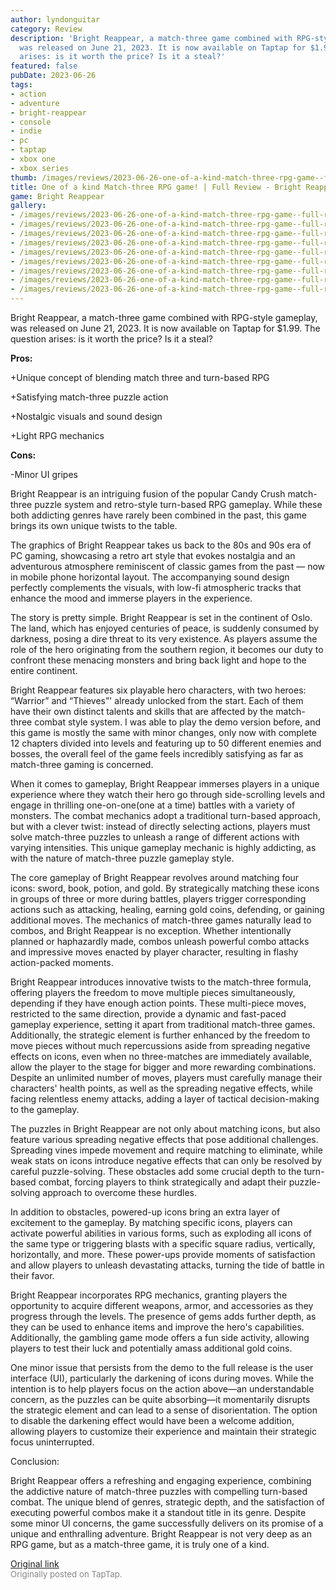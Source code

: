 ```yaml
---
author: lyndonguitar
category: Review
description: 'Bright Reappear, a match-three game combined with RPG-style gameplay,
  was released on June 21, 2023. It is now available on Taptap for $1.99. The question
  arises: is it worth the price? Is it a steal?'
featured: false
pubDate: 2023-06-26
tags:
- action
- adventure
- bright-reappear
- console
- indie
- pc
- taptap
- xbox one
- xbox series
thumb: /images/reviews/2023-06-26-one-of-a-kind-match-three-rpg-game--full-review---bright-reappear-0.avif
title: One of a kind Match-three RPG game! | Full Review - Bright Reappear
game: Bright Reappear
gallery:
- /images/reviews/2023-06-26-one-of-a-kind-match-three-rpg-game--full-review---bright-reappear-0.avif
- /images/reviews/2023-06-26-one-of-a-kind-match-three-rpg-game--full-review---bright-reappear-1.avif
- /images/reviews/2023-06-26-one-of-a-kind-match-three-rpg-game--full-review---bright-reappear-2.avif
- /images/reviews/2023-06-26-one-of-a-kind-match-three-rpg-game--full-review---bright-reappear-3.avif
- /images/reviews/2023-06-26-one-of-a-kind-match-three-rpg-game--full-review---bright-reappear-4.avif
- /images/reviews/2023-06-26-one-of-a-kind-match-three-rpg-game--full-review---bright-reappear-5.avif
- /images/reviews/2023-06-26-one-of-a-kind-match-three-rpg-game--full-review---bright-reappear-6.avif
- /images/reviews/2023-06-26-one-of-a-kind-match-three-rpg-game--full-review---bright-reappear-7.avif
- /images/reviews/2023-06-26-one-of-a-kind-match-three-rpg-game--full-review---bright-reappear-8.avif
---
```

Bright Reappear, a match-three game combined with RPG-style gameplay, was released on June 21, 2023. It is now available on Taptap for $1.99. The question arises: is it worth the price? Is it a steal?


**Pros:**


+Unique concept of blending match three and turn-based RPG

+Satisfying match-three puzzle action

+Nostalgic visuals and sound design

+Light RPG mechanics


**Cons:**


-Minor UI gripes

Bright Reappear is an intriguing fusion of the popular Candy Crush match-three puzzle system and retro-style turn-based RPG gameplay. While these both addicting genres have rarely been combined in the past, this game brings its own unique twists to the table.

The graphics of Bright Reappear takes us back to the 80s and 90s era of PC gaming, showcasing a retro art style that evokes nostalgia and an adventurous atmosphere reminiscent of classic games from the past — now in mobile phone horizontal layout. The accompanying sound design perfectly complements the visuals, with low-fi atmospheric tracks that enhance the mood and immerse players in the experience.

The story is pretty simple. Bright Reappear is set in the continent of Oslo. The land, which has enjoyed centuries of peace, is suddenly consumed by darkness, posing a dire threat to its very existence. As players assume the role of the hero originating from the southern region, it becomes our duty to confront these menacing monsters and bring back light and hope to the entire continent.

Bright Reappear features six playable hero characters, with two heroes: “Warrior” and “Thieves”' already unlocked from the start. Each of them have their own distinct talents and skills that are affected by the match-three combat style system. I was able to play the demo version before, and this game is mostly the same with minor changes, only now with complete 12 chapters divided into levels and featuring up to 50 different enemies and bosses, the overall feel of the game feels incredibly satisfying as far as match-three gaming is concerned.

When it comes to gameplay, Bright Reappear immerses players in a unique experience where they watch their hero go through side-scrolling levels and engage in thrilling one-on-one(one at  a time) battles with a variety of monsters. The combat mechanics adopt a traditional turn-based approach, but with a clever twist: instead of directly selecting actions, players must solve match-three puzzles to unleash a range of different actions with varying intensities. This unique gameplay mechanic is highly addicting, as with the nature of match-three puzzle gameplay style.

The core gameplay of Bright Reappear revolves around matching four icons: sword, book, potion, and gold. By strategically matching these icons in groups of three or more during battles, players trigger corresponding actions such as attacking, healing, earning gold coins, defending, or gaining additional moves. The mechanics of match-three games naturally lead to combos, and Bright Reappear is no exception. Whether intentionally planned or haphazardly made, combos unleash powerful combo attacks and impressive moves enacted by player character, resulting in flashy action-packed moments.

Bright Reappear introduces innovative twists to the match-three formula, offering players the freedom to move multiple pieces simultaneously,  depending if they have enough action points. These multi-piece moves, restricted to the same direction, provide a dynamic and fast-paced gameplay experience, setting it apart from traditional match-three games. Additionally, the strategic element is further enhanced by the freedom to move pieces without much repercussions aside from spreading negative effects on icons, even when no three-matches are immediately available, allow the player to the stage for bigger and more rewarding combinations. Despite an unlimited number of moves, players must carefully manage their characters' health points, as well as the spreading negative effects, while facing relentless enemy attacks, adding a layer of tactical decision-making to the gameplay.

The puzzles in Bright Reappear are not only about matching icons, but also feature various spreading negative effects that pose additional challenges. Spreading vines impede movement and require matching to eliminate, while weak stats on icons introduce negative effects that can only be resolved by careful puzzle-solving. These obstacles add some crucial depth to the turn-based combat, forcing players to think strategically and adapt their puzzle-solving approach to overcome these hurdles.

In addition to obstacles, powered-up icons bring an extra layer of excitement to the gameplay. By matching specific icons, players can activate powerful abilities in various forms, such as exploding all icons of the same type or triggering blasts with a specific square radius, vertically, horizontally, and more. These power-ups provide moments of satisfaction and allow players to unleash devastating attacks, turning the tide of battle in their favor.

Bright Reappear incorporates RPG mechanics, granting players the opportunity to acquire different weapons, armor, and accessories as they progress through the levels. The presence of gems adds further depth, as they can be used to enhance items and improve the hero's capabilities. Additionally, the gambling game mode offers a fun side activity, allowing players to test their luck and potentially amass additional gold coins.

One minor issue that persists from the demo to the full release is the user interface (UI), particularly the darkening of icons during moves. While the intention is to help players focus on the action above—an understandable concern, as the puzzles can be quite absorbing—it momentarily disrupts the strategic element and can lead to a sense of disorientation. The option to disable the darkening effect would have been a welcome addition, allowing players to customize their experience and maintain their strategic focus uninterrupted.

Conclusion:

Bright Reappear offers a refreshing and engaging experience, combining the addictive nature of match-three puzzles with compelling turn-based combat. The unique blend of genres, strategic depth, and the satisfaction of executing powerful combos make it a standout title in its genre. Despite some minor UI concerns, the game successfully delivers on its promise of a unique and enthralling adventure. Bright Reappear is not very deep as an RPG game, but as a match-three game, it is truly one of a kind.

[Original link](https://www.taptap.io/post/5904085)<br><span style="font-size: 0.95em; color: #888;">Originally posted on TapTap.</span>